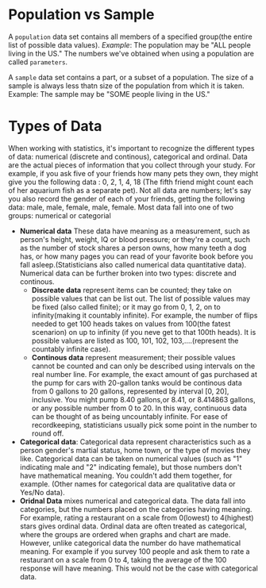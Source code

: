 # Population vs Sample
A `population` data set contains all members of a specified group(the entire list of possible data values). _Example_: The population may be "ALL people living in the US." The numbers we've obtained when using a population are called `parameters`.

A `sample` data set contains a part, or a subset of a population. The size of a sample is always less thatn size of the population from which it is taken. Example: The sample may be "SOME people living in the US."


# Types of Data
When working with statistics, it's important to recognize the different types of data: numerical (discrete and continous), categorical and ordinal. Data are the actual pieces of information that you collect through your study. For example, if you ask five of your friends how many pets they own, they might give you the following data : 0, 2, 1, 4, 18 (The fifth friend might count each of her aquarium fish as a separate pet). Not all data are numbers; let's say you also record the gender of each of your friends, getting the following data: male, male, female, male, female.
Most data fall into one of two groups: numerical or categorial
- **Numerical data** These data have meaning as a measurement, such as person's height, weight, IQ or blood pressure; or they're a count, such as the number of stock shares a person owns, how many teeth a dog has, or how many pages you can read of your favorite book before you fall asleep.(Statisticians also called numerical data quantitative data). Numerical data can be further broken into two types: discrete and continous.
	* __Discreate data__ represent items can be counted; they take on possible values that can be list out. The list of possible values may be fixed (also called finite); or it may go from 0, 1, 2, on to infinity(making it countably infinite). For example,  the number of flips needed to get 100 heads takes on values from 100(the fatest scenarion) on up to infinity (if you neve get to that 100th heads). It is possible values are listed as 100, 101, 102, 103,....(represent the countably infinite case).
	* __Continous data__ represent measurement; their possible values cannot be counted and can only be described using intervals on the real number line. For example, the exact amount of gas purchased at the pump for cars with 20-gallon tanks would be continous data from 0 gallons to 20 gallons, represented by interval [0, 20], inclusive. You might pump 8.40 gallons,or 8.41, or 8.414863 gallons, or any possible number from 0 to 20. In this way, continuous data can be thought of as being uncountably infinite. For ease of recordkeeping, statisticians usually pick some point in the number to round off. 
- **Categorical data**: Categorical data represent characteristics such as a person gender's martial status, home town, or the type of movies they like. Categorical data can be taken on numerical values (such as "1" indicating male and "2" indicating female), but those numbers don't have mathematical meaning. You couldn't add them together, for example. (Other names for categorical data are qualitative data or Yes/No data).
-  **Oridnal Data** mixes numerical and categorical data. The data fall into categories, but the numbers placed on the categories having meaning. For example, rating a restaurant on a scale from 0(lowest) to 4(highest) stars gives ordinal data. Ordinal data are often treated as categorical, where the groups are ordered when graphs and chart are made. However, unlike categorical data the number do have mathematical meaning. For example if you survey 100 people and ask them to rate a restaurant on a scale from 0 to 4, taking the average of the 100 response will have meaning. This would not be the case with categorical data.



